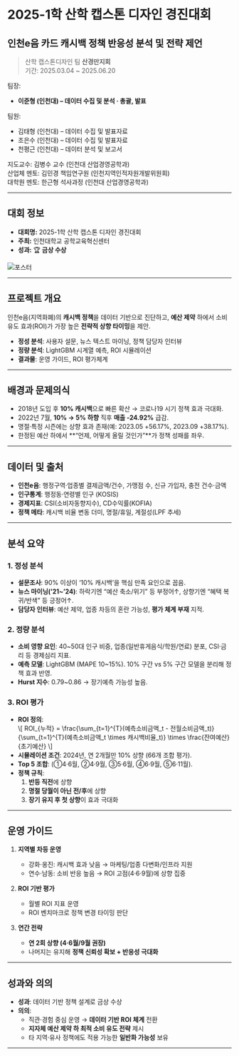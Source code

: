 # 2025-1학 산학 캡스톤 디자인 경진대회  
## 인천e음 카드 캐시백 정책 반응성 분석 및 전략 제언  

> 산학 캡스톤디자인 팀 **산경만지회**  
> 기간: 2025.03.04 ~ 2025.06.20  

팀장:  
- **이준형 (인천대) – 데이터 수집 및 분석 · 총괄, 발표**  

팀원:  
- 김태형 (인천대) – 데이터 수집 및 발표자료  
- 조은수 (인천대) – 데이터 수집 및 발표자료  
- 천평근 (인천대) – 데이터 분석 및 보고서  

지도교수: 김병수 교수 (인천대 산업경영공학과)  
산업체 멘토: 김민경 책임연구원 (인천지역인적자원개발위원회)  
대학원 멘토: 한근형 석사과정 (인천대 산업경영공학과)  

---

## 대회 정보
- **대회명:** 2025-1학 산학 캡스톤 디자인 경진대회  
- **주최:** 인천대학교 공학교육혁신센터  
- **성과:** 🏆 **금상 수상**  

![포스터](https://safety.inu.ac.kr/CrossEditor/binary/images/000182/[%ED%81%AC%EA%B8%B0%EB%B3%80%ED%99%98]2025-1_%EC%82%B0%ED%95%99_%EC%BA%A1%EC%8A%A4%ED%86%A4_%EB%94%94%EC%9E%90%EC%9D%B8_%EA%B2%BD%EC%A7%84%EB%8C%80%ED%9A%8C_%ED%8F%AC%EC%8A%A4%ED%84%B0.jpg)

---

## 프로젝트 개요
인천e음(지역화폐)의 **캐시백 정책**을 데이터 기반으로 진단하고, **예산 제약** 하에서 소비 유도 효과(ROI)가 가장 높은 **전략적 상향 타이밍**을 제안.  
- **정성 분석**: 사용자 설문, 뉴스 텍스트 마이닝, 정책 담당자 인터뷰  
- **정량 분석**: LightGBM 시계열 예측, ROI 시뮬레이션  
- **결과물**: 운영 가이드, ROI 평가체계  

---

## 배경과 문제의식
- 2018년 도입 후 **10% 캐시백**으로 빠른 확산 → 코로나19 시기 정책 효과 극대화.  
- 2022년 7월, **10% → 5% 하향** 직후 **매출 -24.92%** 급감.  
- 명절·특정 시즌에는 상향 효과 존재(예: 2023.05 +56.17%, 2023.09 +38.17%).  
- 한정된 예산 하에서 **“언제, 어떻게 올릴 것인가”**가 정책 성패를 좌우.  

---

## 데이터 및 출처
- **인천e음**: 행정구역·업종별 결제금액/건수, 가맹점 수, 신규 가입자, 충전 건수·금액  
- **인구통계**: 행정동·연령별 인구 (KOSIS)  
- **경제지표**: CSI(소비자동향지수), CD수익률(KOFIA)  
- **정책 메타**: 캐시백 비율 변동 더미, 명절/휴일, 계절성(LPF 추세)  

---

## 분석 요약

### 1. 정성 분석
- **설문조사**: 90% 이상이 ‘10% 캐시백’을 핵심 만족 요인으로 꼽음.  
- **뉴스 마이닝(’21~’24)**: 하락기엔 “예산 축소/위기” 등 부정어↑, 상향기엔 “혜택 복귀/반색” 등 긍정어↑.  
- **담당자 인터뷰**: 예산 제약, 업종 차등의 혼란 가능성, **평가 체계 부재** 지적.  

### 2. 정량 분석
- **소비 영향 요인**: 40~50대 인구 비중, 업종(일반휴게음식/학원/연료) 분포, CSI·금리 등 경제심리 지표.  
- **예측 모델**: LightGBM (MAPE 10~15%). 10% 구간 vs 5% 구간 모델을 분리해 정책 효과 반영.  
- **Hurst 지수**: 0.79~0.86 → 장기예측 가능성 높음.  

### 3. ROI 평가
- **ROI 정의**:  
  \\[ ROI_{누적} = \\frac{\\sum_{t=1}^{T}(예측소비금액_t - 전월소비금액_t)}{\\sum_{t=1}^{T}(예측소비금액_t \\times 캐시백비율_t)} \\times \\frac{잔여예산}{초기예산} \\]  
- **시뮬레이션 조건**: 2024년, 연 2개월만 10% 상향 (66개 조합 평가).  
- **Top 5 조합**: (①4·6월, ②4·9월, ③5·6월, ④6·9월, ⑤6·11월).  
- **정책 규칙**:  
  1) **반등 직전**에 상향  
  2) **명절 당월이 아닌 전/후**에 상향  
  3) **장기 유지 후 첫 상향**이 효과 극대화  

---

## 운영 가이드
1. **지역별 차등 운영**  
   - 강화·옹진: 캐시백 효과 낮음 → 마케팅/업종 다변화/인프라 지원  
   - 연수·남동: 소비 반응 높음 → ROI 고점(4·6·9월)에 상향 집중  

2. **ROI 기반 평가**  
   - 월별 ROI 지표 운영  
   - ROI 벤치마크로 정책 변경 타이밍 판단  

3. **연간 전략**  
   - **연 2회 상향 (4·6월/9월 권장)**  
   - 나머지는 유지해 **정책 신뢰성 확보 + 반응성 극대화**  

---

## 성과와 의의
- **성과**: 데이터 기반 정책 설계로 금상 수상  
- **의의**:  
  - 직관·경험 중심 운영 → **데이터 기반 ROI 체계** 전환  
  - **지자체 예산 제약 하 최적 소비 유도 전략** 제시  
  - 타 지역·유사 정책에도 적용 가능한 **일반화 가능성** 보유  

---
